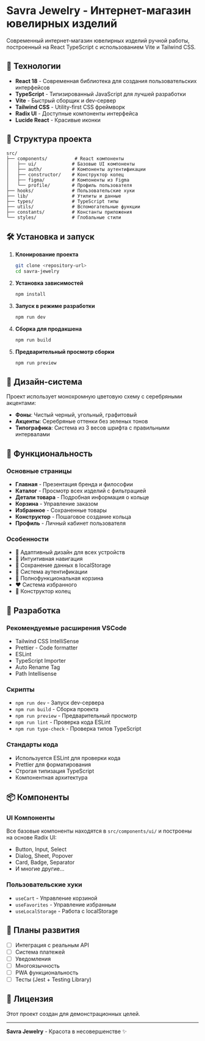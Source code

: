 # Savra Jewelry - Интернет-магазин ювелирных изделий

Современный интернет-магазин ювелирных изделий ручной работы, построенный на React TypeScript с использованием Vite и Tailwind CSS.

## 🚀 Технологии

- **React 18** - Современная библиотека для создания пользовательских интерфейсов
- **TypeScript** - Типизированный JavaScript для лучшей разработки
- **Vite** - Быстрый сборщик и dev-сервер
- **Tailwind CSS** - Utility-first CSS фреймворк
- **Radix UI** - Доступные компоненты интерфейса
- **Lucide React** - Красивые иконки

## 📁 Структура проекта

```
src/
├── components/          # React компоненты
│   ├── ui/             # Базовые UI компоненты
│   ├── auth/           # Компоненты аутентификации
│   ├── constructor/    # Конструктор колец
│   ├── figma/          # Компоненты из Figma
│   └── profile/        # Профиль пользователя
├── hooks/              # Пользовательские хуки
├── lib/                # Утилиты и данные
├── types/              # TypeScript типы
├── utils/              # Вспомогательные функции
├── constants/          # Константы приложения
└── styles/             # Глобальные стили
```

## 🛠 Установка и запуск

1. **Клонирование проекта**
   ```bash
   git clone <repository-url>
   cd savra-jewelry
   ```

2. **Установка зависимостей**
   ```bash
   npm install
   ```

3. **Запуск в режиме разработки**
   ```bash
   npm run dev
   ```

4. **Сборка для продакшена**
   ```bash
   npm run build
   ```

5. **Предварительный просмотр сборки**
   ```bash
   npm run preview
   ```

## 🎨 Дизайн-система

Проект использует монохромную цветовую схему с серебряными акцентами:

- **Фоны**: Чистый черный, угольный, графитовый
- **Акценты**: Серебряные оттенки без зеленых тонов
- **Типографика**: Система из 3 весов шрифта с правильными интервалами

## 📱 Функциональность

### Основные страницы
- **Главная** - Презентация бренда и философии
- **Каталог** - Просмотр всех изделий с фильтрацией
- **Детали товара** - Подробная информация о кольце
- **Корзина** - Управление заказом
- **Избранное** - Сохраненные товары
- **Конструктор** - Пошаговое создание кольца
- **Профиль** - Личный кабинет пользователя

### Особенности
- 📱 Адаптивный дизайн для всех устройств
- 🎯 Интуитивная навигация
- 💾 Сохранение данных в localStorage
- 🔐 Система аутентификации
- 🛒 Полнофункциональная корзина
- ❤️ Система избранного
- 🎨 Конструктор колец

## 🔧 Разработка

### Рекомендуемые расширения VSCode
- Tailwind CSS IntelliSense
- Prettier - Code formatter
- ESLint
- TypeScript Importer
- Auto Rename Tag
- Path Intellisense

### Скрипты
- `npm run dev` - Запуск dev-сервера
- `npm run build` - Сборка проекта
- `npm run preview` - Предварительный просмотр
- `npm run lint` - Проверка кода ESLint
- `npm run type-check` - Проверка типов TypeScript

### Стандарты кода
- Используется ESLint для проверки кода
- Prettier для форматирования
- Строгая типизация TypeScript
- Компонентная архитектура

## 📦 Компоненты

### UI Компоненты
Все базовые компоненты находятся в `src/components/ui/` и построены на основе Radix UI:
- Button, Input, Select
- Dialog, Sheet, Popover
- Card, Badge, Separator
- И многие другие...

### Пользовательские хуки
- `useCart` - Управление корзиной
- `useFavorites` - Управление избранным
- `useLocalStorage` - Работа с localStorage

## 🎯 Планы развития

- [ ] Интеграция с реальным API
- [ ] Система платежей
- [ ] Уведомления
- [ ] Многоязычность
- [ ] PWA функциональность
- [ ] Тесты (Jest + Testing Library)

## 📄 Лицензия

Этот проект создан для демонстрационных целей.

---

**Savra Jewelry** - Красота в несовершенстве ✨